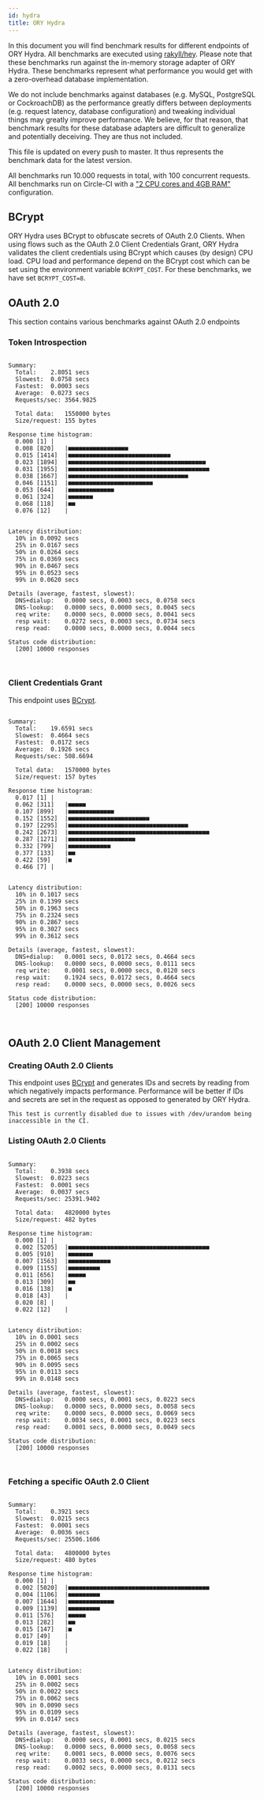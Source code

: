 ```yaml
---
id: hydra
title: ORY Hydra
---
```


In this document you will find benchmark results for different endpoints of ORY Hydra. All benchmarks are executed
using [rakyll/hey](https://github.com/rakyll/hey). Please note that these benchmarks run against the in-memory storage
adapter of ORY Hydra. These benchmarks represent what performance you would get with a zero-overhead database implementation.

We do not include benchmarks against databases (e.g. MySQL, PostgreSQL or CockroachDB) as the performance greatly differs between
deployments (e.g. request latency, database configuration) and tweaking individual things may greatly improve performance.
We believe, for that reason, that benchmark results for these database adapters are difficult to generalize and potentially
deceiving. They are thus not included.

This file is updated on every push to master. It thus represents the benchmark data for the latest version.

All benchmarks run 10.000 requests in total, with 100 concurrent requests. All benchmarks run on Circle-CI with a
["2 CPU cores and 4GB RAM"](https://support.circleci.com/hc/en-us/articles/360000489307-Why-do-my-tests-take-longer-to-run-on-CircleCI-than-locally-)
configuration.

## BCrypt

ORY Hydra uses BCrypt to obfuscate secrets of OAuth 2.0 Clients. When using flows such as the OAuth 2.0 Client Credentials
Grant, ORY Hydra validates the client credentials using BCrypt which causes (by design) CPU load. CPU load and performance
depend on the BCrypt cost which can be set using the environment variable `BCRYPT_COST`. For these benchmarks,
we have set `BCRYPT_COST=8`.

## OAuth 2.0

This section contains various benchmarks against OAuth 2.0 endpoints

### Token Introspection

```

Summary:
  Total:	2.8051 secs
  Slowest:	0.0758 secs
  Fastest:	0.0003 secs
  Average:	0.0273 secs
  Requests/sec:	3564.9825
  
  Total data:	1550000 bytes
  Size/request:	155 bytes

Response time histogram:
  0.000 [1]	|
  0.008 [820]	|■■■■■■■■■■■■■■■■■
  0.015 [1414]	|■■■■■■■■■■■■■■■■■■■■■■■■■■■■■
  0.023 [1894]	|■■■■■■■■■■■■■■■■■■■■■■■■■■■■■■■■■■■■■■■
  0.031 [1955]	|■■■■■■■■■■■■■■■■■■■■■■■■■■■■■■■■■■■■■■■■
  0.038 [1667]	|■■■■■■■■■■■■■■■■■■■■■■■■■■■■■■■■■■
  0.046 [1151]	|■■■■■■■■■■■■■■■■■■■■■■■■
  0.053 [644]	|■■■■■■■■■■■■■
  0.061 [324]	|■■■■■■■
  0.068 [118]	|■■
  0.076 [12]	|


Latency distribution:
  10% in 0.0092 secs
  25% in 0.0167 secs
  50% in 0.0264 secs
  75% in 0.0369 secs
  90% in 0.0467 secs
  95% in 0.0523 secs
  99% in 0.0620 secs

Details (average, fastest, slowest):
  DNS+dialup:	0.0000 secs, 0.0003 secs, 0.0758 secs
  DNS-lookup:	0.0000 secs, 0.0000 secs, 0.0045 secs
  req write:	0.0000 secs, 0.0000 secs, 0.0041 secs
  resp wait:	0.0272 secs, 0.0003 secs, 0.0734 secs
  resp read:	0.0000 secs, 0.0000 secs, 0.0044 secs

Status code distribution:
  [200]	10000 responses



```

### Client Credentials Grant

This endpoint uses [BCrypt](#bcrypt).

```

Summary:
  Total:	19.6591 secs
  Slowest:	0.4664 secs
  Fastest:	0.0172 secs
  Average:	0.1926 secs
  Requests/sec:	508.6694
  
  Total data:	1570000 bytes
  Size/request:	157 bytes

Response time histogram:
  0.017 [1]	|
  0.062 [311]	|■■■■■
  0.107 [899]	|■■■■■■■■■■■■■
  0.152 [1552]	|■■■■■■■■■■■■■■■■■■■■■■■
  0.197 [2295]	|■■■■■■■■■■■■■■■■■■■■■■■■■■■■■■■■■■
  0.242 [2673]	|■■■■■■■■■■■■■■■■■■■■■■■■■■■■■■■■■■■■■■■■
  0.287 [1271]	|■■■■■■■■■■■■■■■■■■■
  0.332 [799]	|■■■■■■■■■■■■
  0.377 [133]	|■■
  0.422 [59]	|■
  0.466 [7]	|


Latency distribution:
  10% in 0.1017 secs
  25% in 0.1399 secs
  50% in 0.1963 secs
  75% in 0.2324 secs
  90% in 0.2867 secs
  95% in 0.3027 secs
  99% in 0.3612 secs

Details (average, fastest, slowest):
  DNS+dialup:	0.0001 secs, 0.0172 secs, 0.4664 secs
  DNS-lookup:	0.0000 secs, 0.0000 secs, 0.0111 secs
  req write:	0.0001 secs, 0.0000 secs, 0.0120 secs
  resp wait:	0.1924 secs, 0.0172 secs, 0.4664 secs
  resp read:	0.0000 secs, 0.0000 secs, 0.0026 secs

Status code distribution:
  [200]	10000 responses



```

## OAuth 2.0 Client Management

### Creating OAuth 2.0 Clients

This endpoint uses [BCrypt](#bcrypt) and generates IDs and secrets by reading from  which negatively impacts
performance. Performance will be better if IDs and secrets are set in the request as opposed to generated by ORY Hydra.

```
This test is currently disabled due to issues with /dev/urandom being inaccessible in the CI.
```

### Listing OAuth 2.0 Clients

```

Summary:
  Total:	0.3938 secs
  Slowest:	0.0223 secs
  Fastest:	0.0001 secs
  Average:	0.0037 secs
  Requests/sec:	25391.9402
  
  Total data:	4820000 bytes
  Size/request:	482 bytes

Response time histogram:
  0.000 [1]	|
  0.002 [5205]	|■■■■■■■■■■■■■■■■■■■■■■■■■■■■■■■■■■■■■■■■
  0.005 [910]	|■■■■■■■
  0.007 [1563]	|■■■■■■■■■■■■
  0.009 [1155]	|■■■■■■■■■
  0.011 [656]	|■■■■■
  0.013 [309]	|■■
  0.016 [138]	|■
  0.018 [43]	|
  0.020 [8]	|
  0.022 [12]	|


Latency distribution:
  10% in 0.0001 secs
  25% in 0.0002 secs
  50% in 0.0018 secs
  75% in 0.0065 secs
  90% in 0.0095 secs
  95% in 0.0113 secs
  99% in 0.0148 secs

Details (average, fastest, slowest):
  DNS+dialup:	0.0000 secs, 0.0001 secs, 0.0223 secs
  DNS-lookup:	0.0000 secs, 0.0000 secs, 0.0058 secs
  req write:	0.0000 secs, 0.0000 secs, 0.0069 secs
  resp wait:	0.0034 secs, 0.0001 secs, 0.0223 secs
  resp read:	0.0001 secs, 0.0000 secs, 0.0049 secs

Status code distribution:
  [200]	10000 responses



```

### Fetching a specific OAuth 2.0 Client

```

Summary:
  Total:	0.3921 secs
  Slowest:	0.0215 secs
  Fastest:	0.0001 secs
  Average:	0.0036 secs
  Requests/sec:	25506.1606
  
  Total data:	4800000 bytes
  Size/request:	480 bytes

Response time histogram:
  0.000 [1]	|
  0.002 [5020]	|■■■■■■■■■■■■■■■■■■■■■■■■■■■■■■■■■■■■■■■■
  0.004 [1106]	|■■■■■■■■■
  0.007 [1644]	|■■■■■■■■■■■■■
  0.009 [1139]	|■■■■■■■■■
  0.011 [576]	|■■■■■
  0.013 [282]	|■■
  0.015 [147]	|■
  0.017 [49]	|
  0.019 [18]	|
  0.022 [18]	|


Latency distribution:
  10% in 0.0001 secs
  25% in 0.0002 secs
  50% in 0.0022 secs
  75% in 0.0062 secs
  90% in 0.0090 secs
  95% in 0.0109 secs
  99% in 0.0147 secs

Details (average, fastest, slowest):
  DNS+dialup:	0.0000 secs, 0.0001 secs, 0.0215 secs
  DNS-lookup:	0.0000 secs, 0.0000 secs, 0.0058 secs
  req write:	0.0001 secs, 0.0000 secs, 0.0076 secs
  resp wait:	0.0033 secs, 0.0000 secs, 0.0212 secs
  resp read:	0.0002 secs, 0.0000 secs, 0.0131 secs

Status code distribution:
  [200]	10000 responses



```
